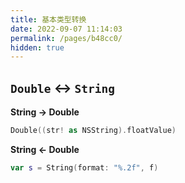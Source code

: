 ```yaml
---
title: 基本类型转换
date: 2022-09-07 11:14:03
permalink: /pages/b48cc0/
hidden: true
---
```


## `Double` <-> `String`

**String -> Double**

```swift
Double((str! as NSString).floatValue)
```

**String <- Double**

```swift
var s = String(format: "%.2f", f)
```

